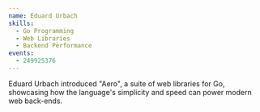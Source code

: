 ```yaml
---
name: Eduard Urbach
skills:
  - Go Programming
  - Web Libraries
  - Backend Performance
events:
  - 249925376
---
```


Eduard Urbach introduced "Aero", a suite of web libraries for Go, showcasing how the language's simplicity and speed can power modern web back-ends.
